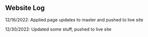 ## Website Log

12/16/2022: Applied page updates to master and pushed to live site

12/30/2022: Updated some stuff, pushed to live site
